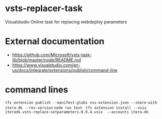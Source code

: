 # vsts-replacer-task

Visualstudio Online task for replacing webdeploy parameters



# External documentation

- https://github.com/Microsoft/vsts-task-lib/blob/master/node/README.md
- https://www.visualstudio.com/en-us/docs/integrate/extensions/publish/command-line


# command lines 

``tfx extension publish --manifest-globs vss-extension.json --share-with itera-dk --rev-version``
``node run test``
`` tfx extension install --vsix iteradk.vsts-replace-setparameters-0.9.4.vsix  --accounts itera-dk`` 